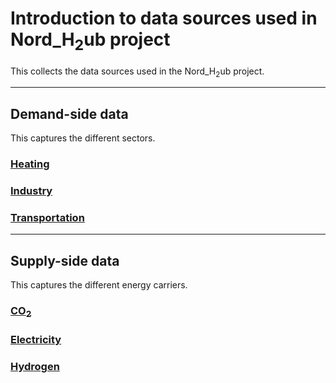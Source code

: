 # Introduction to data sources used in Nord_H<sub>2</sub>ub project
This collects the data sources used in the Nord_H<sub>2</sub>ub project.

_____________________________________________________________
## Demand-side data
This captures the different sectors.
### [Heating](docs/demand/heating)
### [Industry](docs/demand/industry)
### [Transportation](docs/demand/transportation)


_____________________________________________________________
## Supply-side data
This captures the different energy carriers.
### [CO<sub>2</sub>](docs/supply/co2)
### [Electricity](docs/supply/electricity)
### [Hydrogen](docs/supply/hydrogen)

